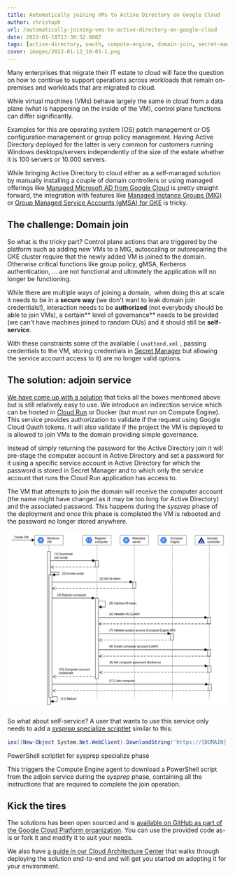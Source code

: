 ```yaml
---
title: Automatically joining VMs to Active Directory on Google Cloud
author: christoph
url: /automatically-joining-vms-to-active-directory-on-google-cloud
date: 2022-01-18T13:30:52.000Z
tags: [active-directory, oauth, compute-engine, domain-join, secret-manager, cloud-run, google, gcp]
cover: images/2022-01-12_19-03-1.png
---
```


Many enterprises that migrate their IT estate to cloud will face the question on how to continue to support operations across workloads that remain on-premises and workloads that are migrated to cloud.

While virtual machines (VMs) behave largely the same in cloud from a data plane (what is happening on the inside of the VM), control plane functions can differ significantly.

Examples for this are operating system (OS) patch management or OS configuration management or group policy management. Having Active Directory deployed for the latter is very common for customers running Windows desktops/servers independently of the size of the estate whether it is 100 servers or 10.000 servers.

While bringing Active Directory to cloud either as a self-managed solution by manually installing a couple of domain controllers or using managed offerings like [Managed Microsoft AD from Google Cloud](https://cloud.google.com/managed-microsoft-ad/docs/overview) is pretty straight forward, the integration with features like [Managed Instance Groups (MIG)](https://cloud.google.com/compute/docs/instance-groups) or [Group Managed Service Accounts (gMSA) for GKE](https://cloud.google.com/architecture/deploying-aspnet-with-windows-authentication-in-gke-windows-containers) is tricky. 

## The challenge: Domain join

So what is the tricky part? Control plane actions that are triggered by the platform such as adding new VMs to a MIG, autoscaling or autorepairing the GKE cluster require that the newly added VM is joined to the domain. Otherwise critical functions like group policy, gMSA, Kerberos authentication, ... are not functional and ultimately the application will no longer be functioning.

While there are multiple ways of joining a domain,  when doing this at scale it needs to be in a **secure way** (we don't want to leak domain join credentials!), interaction needs to be **authorized** (not everybody should be able to join VMs), a certain** level of governance** needs to be provided (we can't have machines joined to random OUs) and it should still be **self-service**.

With these constraints some of the available ( `unattend.xml` , passing credentials to the VM, storing credentials in [Secret Manager](https://cloud.google.com/secret-manager) but allowing the service account access to it) are no longer valid options.

## The solution: adjoin service

[We have come up with a solution](https://github.com/GoogleCloudPlatform/gce-automated-ad-join) that ticks all the boxes mentioned above but is still relatively easy to use. We introduce an indirection service which can be hosted in [Cloud Run](https://cloud.google.com/run) or Docker (but must run on Compute Engine). This service provides authorization to validate if the request using Google Cloud Oauth tokens. It will also validate if the project the VM is deployed to is allowed to join VMs to the domain providing simple governance. 

Instead of simply returning the password for the Active Directory join it will pre-stage the computer account in Active Directory and set a password for it using a specific service account in Active Directory for which the password is stored in Secret Manager and to which only the service account that runs the Cloud Run application has access to.

The VM that attempts to join the domain will receive the computer account (the name might have changed as it may be too long for Active Directory) and the associated password. This happens during the 
*sysprep* phase of the deployment and once this phase is completed the VM is rebooted and the password no longer stored anywhere.

![Flow diagram showing the domain join process](images/image.png)

So what about self-service? A user that wants to use this service only needs to add a [*sysprep* specialize scriptlet](https://cloud.google.com/compute/docs/instances/startup-scripts/windows) similar to this:

```powershell
iex((New-Object System.Net.WebClient).DownloadString('https://[DOMAIN]'))
```
<figcaption>PowerShell scriptlet for sysprep specialize phase</figcaption>

This triggers the Compute Engine agent to download a PowerShell script from the adjoin service during the *sysprep* phase, containing all the instructions that are required to complete the join operation.

## Kick the tires

The solutions has been open sourced and is [available on GitHub as part of the Google Cloud Platform organization](https://github.com/GoogleCloudPlatform/gce-automated-ad-join). You can use the provided code as-is or fork it and modify it to suit your needs. 

We also have [a guide in our Cloud Architecture Center](https://cloud.google.com/architecture/configuring-active-directory-for-vms-to-automatically-join-the-domain) that walks through deploying the solution end-to-end and will get you started on adopting it for your environment.
